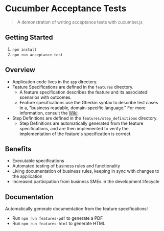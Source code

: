 # Cucumber Acceptance Tests
> A demonstration of writing acceptance tests with cucumber.js

## Getting Started
1. `npm install`
1. `npm run acceptance-test`

## Overview
- Application code lives in the `app` directory.
- Feature Specifications are defined in the `features` directory.
  - A feature specification describes the feature and its associated scenarios with outcomes.
  - Feature specifications use the Gherkin syntax to describe test cases in a, "business readable, domain-specific language." For more information, consult the [Wiki]([https://github.com/cucumber/cucumber/wiki/Gherkin).
- Step Definitions are defined in the `features/step_definitions` directory.
  - Step Definitions are automatically generated from the feature specifications, and are then implemented to verify the implementation of the feature's specification is correct.

## Benefits
- Executable specifications
- Automated testing of business rules and functionality
- Living documentation of business rules, keeping in sync with changes to the application
- Increased participation from business SMEs in the development lifecycle

## Documentation
Automatically generate documentation from the feature specifications!
- Run `npm run features-pdf` to generate a PDF
- Run `npm run features-html` to generate HTML
